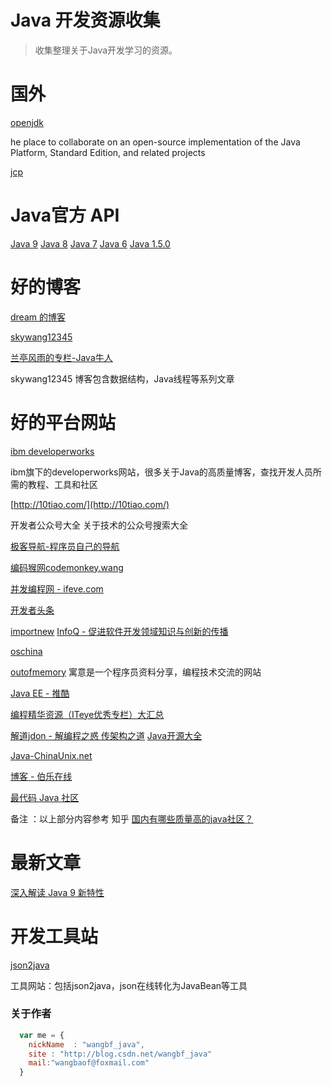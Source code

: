 Java 开发资源收集
===============

>收集整理关于Java开发学习的资源。

# 国外

[openjdk](http://openjdk.java.net/)

he place to collaborate on an open-source implementation of the Java Platform, Standard Edition, and related projects

[jcp](ttps://jcp.org)

# Java官方 API

[Java 9](https://docs.oracle.com/javase/9/docs/api) [Java 8](https://docs.oracle.com/javase/8/docs/api) [Java 7](https://docs.oracle.com/javase/7/docs/api) [Java 6](https://docs.oracle.com/javase/6/docs/api) [Java 1.5.0](https://docs.oracle.com/javase/1.5.0/docs/api)





# 好的博客


[dream 的博客](http://www.jsondream.com/)

[skywang12345](http://www.cnblogs.com/skywang12345/)

[兰亭风雨的专栏-Java牛人](http://blog.csdn.net/ns_code)

skywang12345 博客包含数据结构，Java线程等系列文章





# 好的平台网站

[ibm developerworks
](https://www.ibm.com/developerworks/cn/java/)

ibm旗下的developerworks网站，很多关于Java的高质量博客，查找开发人员所需的教程、工具和社区


[http://10tiao.com/](http://10tiao.com/)

开发者公众号大全 关于技术的公众号搜索大全

[极客导航-程序员自己的导航](http://www.jikedaohang.com/)


[编码猴网codemonkey.wang](http://www.codemonkey.wang/)


[并发编程网 - ifeve.com](http://ifeve.com/)

[开发者头条](https://toutiao.io/subjects/56996)

[importnew](http://www.importnew.com/)
[InfoQ - 促进软件开发领域知识与创新的传播](http://www.infoq.com/cn/)

[oschina](http://www.oschina.net/)

[outofmemory](http://outofmemory.cn)
寓意是一个程序员资料分享，编程技术交流的网站

[Java EE - 推酷](https://www.tuicool.com/topics/11000074)

[编程精华资源（ITeye优秀专栏）大汇总  ](http://www.iteye.com/magazines/130)

[解道jdon - 解编程之惑 传架构之道](http://www.jdon.com/)
[Java开源大全](http://man.lupaworld.com/content/develop/open-open/02.htm)

[Java-ChinaUnix.net](http://bbs.chinaunix.net/)

[博客 - 伯乐在线](http://blog.jobbole.com/)

[最代码 Java 社区](http://www.zuidaima.com)

备注 ：以上部分内容参考 知乎 [国内有哪些质量高的java社区？](https://www.zhihu.com/question/29836842)


# 最新文章

[深入解读 Java 9 新特性](http://mp.weixin.qq.com/s/ivj2SmTZqr5qVfPbauPZxg)


# 开发工具站

[json2java](http://www.jsons.cn/json2java/)

工具网站：包括json2java，json在线转化为JavaBean等工具



### 关于作者

```javascript
  var me = {
    nickName  : "wangbf_java",
    site : "http://blog.csdn.net/wangbf_java"
    mail:"wangbaof@foxmail.com"
  }
```
